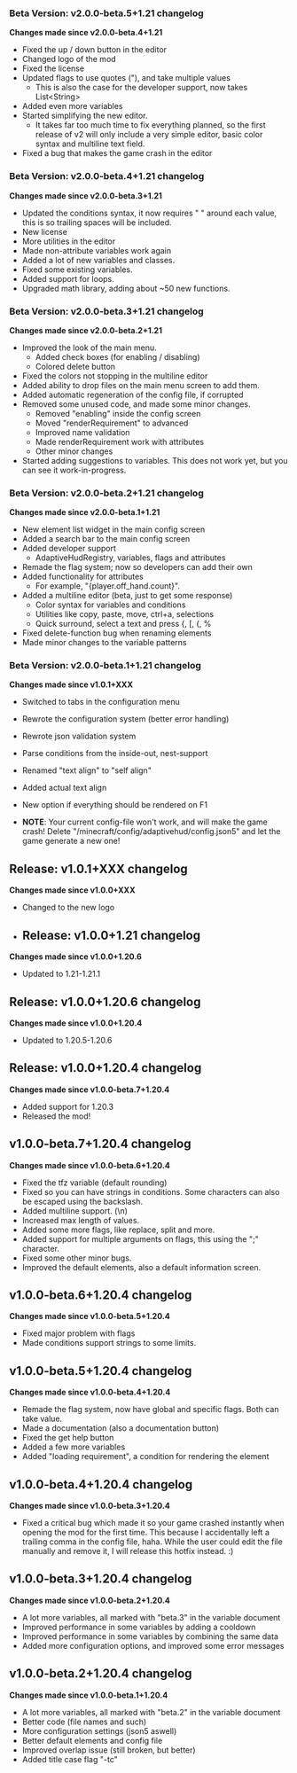 ### Beta Version: v2.0.0-beta.5+1.21 changelog
**Changes made since v2.0.0-beta.4+1.21**
- Fixed the up / down button in the editor
- Changed logo of the mod
- Fixed the license
- Updated flags to use quotes ("), and take multiple values
  - This is also the case for the developer support, now takes List\<String>
- Added even more variables
- Started simplifying the new editor.
  - It takes far too much time to fix everything planned, so the first release of v2 will only include a very simple editor, basic color syntax and multiline text field.
- Fixed a bug that makes the game crash in the editor

### Beta Version: v2.0.0-beta.4+1.21 changelog
**Changes made since v2.0.0-beta.3+1.21**
- Updated the conditions syntax, it now requires " " around each value, this is so trailing spaces will be included.
- New license
- More utilities in the editor
- Made non-attribute variables work again
- Added a lot of new variables and classes.
- Fixed some existing variables.
- Added support for loops.
- Upgraded math library, adding about ~50 new functions.

### Beta Version: v2.0.0-beta.3+1.21 changelog
**Changes made since v2.0.0-beta.2+1.21**

- Improved the look of the main menu.
  - Added check boxes (for enabling / disabling)
  - Colored delete button
- Fixed the colors not stopping in the multiline editor
- Added ability to drop files on the main menu screen to add them.
- Added automatic regeneration of the config file, if corrupted
- Removed some unused code, and made some minor changes.
  - Removed "enabling" inside the config screen
  - Moved "renderRequirement" to advanced
  - Improved name validation
  - Made renderRequirement work with attributes
  - Other minor changes
- Started adding suggestions to variables. This does not work yet, but you can see it work-in-progress.

### Beta Version: v2.0.0-beta.2+1.21 changelog
**Changes made since v2.0.0-beta.1+1.21**

- New element list widget in the main config screen
- Added a search bar to the main config screen
- Added developer support
  - AdaptiveHudRegistry, variables, flags and attributes
- Remade the flag system; now so developers can add their own
- Added functionality for attributes
  - For example, "{player.off_hand.count}". 
- Added a multiline editor (beta, just to get some response)
  - Color syntax for variables and conditions
  - Utilities like copy, paste, move, ctrl+a, selections
  - Quick surround, select a text and press {, [, (, %
- Fixed delete-function bug when renaming elements
- Made minor changes to the variable patterns

### Beta Version: v2.0.0-beta.1+1.21 changelog
**Changes made since v1.0.1+XXX**

- Switched to tabs in the configuration menu
- Rewrote the configuration system (better error handling)
- Rewrote json validation system
- Parse conditions from the inside-out, nest-support
- Renamed "text align" to "self align"
- Added actual text align
- New option if everything should be rendered on F1

- **NOTE**: Your current config-file won't work, and will make the game crash! Delete "/minecraft/config/adaptivehud/config.json5" and let the game generate a new one!

## Release: v1.0.1+XXX changelog
**Changes made since v1.0.0+XXX**

- Changed to the new logo

- ## Release: v1.0.0+1.21 changelog
**Changes made since v1.0.0+1.20.6**

- Updated to 1.21-1.21.1

## Release: v1.0.0+1.20.6 changelog
**Changes made since v1.0.0+1.20.4**

- Updated to 1.20.5-1.20.6

## Release: v1.0.0+1.20.4 changelog
**Changes made since v1.0.0-beta.7+1.20.4**

- Added support for 1.20.3
- Released the mod!

## v1.0.0-beta.7+1.20.4 changelog
**Changes made since v1.0.0-beta.6+1.20.4**

- Fixed the tfz variable (default rounding)
- Fixed so you can have strings in conditions. Some characters can also be escaped using the backslash.
- Added multiline support. (\n)
- Increased max length of values.
- Added some more flags, like replace, split and more. 
- Added support for multiple arguments on flags, this using the ";" character.
- Fixed some other minor bugs.
- Improved the default elements, also a default information screen.

## v1.0.0-beta.6+1.20.4 changelog
**Changes made since v1.0.0-beta.5+1.20.4**

- Fixed major problem with flags
- Made conditions support strings to some limits.

## v1.0.0-beta.5+1.20.4 changelog
**Changes made since v1.0.0-beta.4+1.20.4**

- Remade the flag system, now have global and specific flags. Both can take value.
- Made a documentation (also a documentation button)
- Fixed the get help button
- Added a few more variables
- Added "loading requirement", a condition for rendering the element

## v1.0.0-beta.4+1.20.4 changelog
**Changes made since v1.0.0-beta.3+1.20.4**

- Fixed a critical bug which made it so your game crashed instantly when opening the mod for the first time. This because I accidentally left a trailing comma in the config file, haha. While the user could edit the file manually and remove it, I will release this hotfix instead. :)

## v1.0.0-beta.3+1.20.4 changelog
**Changes made since v1.0.0-beta.2+1.20.4**

- A lot more variables, all marked with "beta.3" in the variable document
- Improved performance in some variables by adding a cooldown
- Improved performance in some variables by combining the same data
- Added more configuration options, and improved some error messages

## v1.0.0-beta.2+1.20.4 changelog
**Changes made since v1.0.0-beta.1+1.20.4**

- A lot more variables, all marked with "beta.2" in the variable document
- Better code (file names and such)
- More configuration settings (json5 aswell)
- Better default elements and config file
- Improved overlap issue (still broken, but better)
- Added title case flag "-tc"
